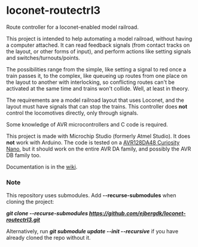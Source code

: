 # loconet-routectrl3

Route controller for a loconet-enabled model railroad.

This project is intended to help automating a model railroad, without having a computer attached.
It can read feedback signals (from contact tracks on the layout, or other forms of input),
and perform actions like setting signals and switches/turnouts/points.

The possibilities range from the simple, like setting a signal to red once a train passes it,
to the complex, like queueing up routes from one place on the layout to another with interlocking,
so conflicting routes can't be activated at the same time and trains won't collide. Well, at least in theory.

The requirements are a model railroad layout that uses Loconet, and the layout must have signals that can stop the trains.
This controller does **not** control the locomotives directly, only through signals.

Some knowledge of AVR microcontrollers and C code is required.

This project is made with Microchip Studio (formerly Atmel Studio). It does **not** work with Arduino.
The code is tested on a [AVR128DA48 Curiosity Nano](https://www.microchip.com/Developmenttools/ProductDetails/DM164151),
but it should work on the entire AVR DA family, and possibly the AVR DB family too.

Documentation is in the [wiki](https://github.com/ejbergdk/loconet-routectrl3/wiki).

### Note
This repository uses submodules. Add **--recurse-submodules** when cloning the project:

***git clone --recurse-submodules https://github.com/ejbergdk/loconet-routectrl3.git***

Alternatively, run ***git submodule update --init --recursive*** if you have already cloned the repo without it.
